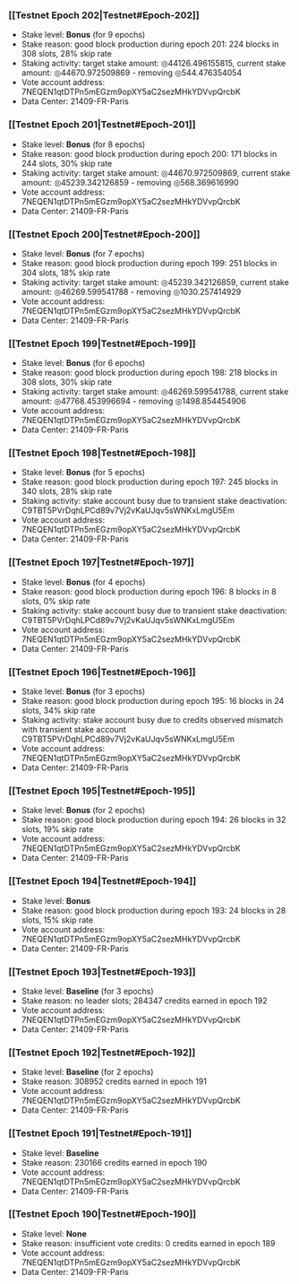 ### [[Testnet Epoch 202|Testnet#Epoch-202]]
* Stake level: **Bonus** (for 9 epochs)
* Stake reason: good block production during epoch 201: 224 blocks in 308 slots, 28% skip rate
* Staking activity: target stake amount: ◎44126.496155815, current stake amount: ◎44670.972509869 - removing ◎544.476354054
* Vote account address: 7NEQEN1qtDTPn5mEGzm9opXY5aC2sezMHkYDVvpQrcbK
* Data Center: 21409-FR-Paris
### [[Testnet Epoch 201|Testnet#Epoch-201]]
* Stake level: **Bonus** (for 8 epochs)
* Stake reason: good block production during epoch 200: 171 blocks in 244 slots, 30% skip rate
* Staking activity: target stake amount: ◎44670.972509869, current stake amount: ◎45239.342126859 - removing ◎568.369616990
* Vote account address: 7NEQEN1qtDTPn5mEGzm9opXY5aC2sezMHkYDVvpQrcbK
* Data Center: 21409-FR-Paris
### [[Testnet Epoch 200|Testnet#Epoch-200]]
* Stake level: **Bonus** (for 7 epochs)
* Stake reason: good block production during epoch 199: 251 blocks in 304 slots, 18% skip rate
* Staking activity: target stake amount: ◎45239.342126859, current stake amount: ◎46269.599541788 - removing ◎1030.257414929
* Vote account address: 7NEQEN1qtDTPn5mEGzm9opXY5aC2sezMHkYDVvpQrcbK
* Data Center: 21409-FR-Paris
### [[Testnet Epoch 199|Testnet#Epoch-199]]
* Stake level: **Bonus** (for 6 epochs)
* Stake reason: good block production during epoch 198: 218 blocks in 308 slots, 30% skip rate
* Staking activity: target stake amount: ◎46269.599541788, current stake amount: ◎47768.453996694 - removing ◎1498.854454906
* Vote account address: 7NEQEN1qtDTPn5mEGzm9opXY5aC2sezMHkYDVvpQrcbK
* Data Center: 21409-FR-Paris
### [[Testnet Epoch 198|Testnet#Epoch-198]]
* Stake level: **Bonus** (for 5 epochs)
* Stake reason: good block production during epoch 197: 245 blocks in 340 slots, 28% skip rate
* Staking activity: stake account busy due to transient stake deactivation: C9TBT5PVrDqhLPCd89v7Vj2vKaUJqv5sWNKxLmgU5Em
* Vote account address: 7NEQEN1qtDTPn5mEGzm9opXY5aC2sezMHkYDVvpQrcbK
* Data Center: 21409-FR-Paris
### [[Testnet Epoch 197|Testnet#Epoch-197]]
* Stake level: **Bonus** (for 4 epochs)
* Stake reason: good block production during epoch 196: 8 blocks in 8 slots, 0% skip rate
* Staking activity: stake account busy due to transient stake deactivation: C9TBT5PVrDqhLPCd89v7Vj2vKaUJqv5sWNKxLmgU5Em
* Vote account address: 7NEQEN1qtDTPn5mEGzm9opXY5aC2sezMHkYDVvpQrcbK
* Data Center: 21409-FR-Paris
### [[Testnet Epoch 196|Testnet#Epoch-196]]
* Stake level: **Bonus** (for 3 epochs)
* Stake reason: good block production during epoch 195: 16 blocks in 24 slots, 34% skip rate
* Staking activity: stake account busy due to credits observed mismatch with transient stake account C9TBT5PVrDqhLPCd89v7Vj2vKaUJqv5sWNKxLmgU5Em
* Vote account address: 7NEQEN1qtDTPn5mEGzm9opXY5aC2sezMHkYDVvpQrcbK
* Data Center: 21409-FR-Paris
### [[Testnet Epoch 195|Testnet#Epoch-195]]
* Stake level: **Bonus** (for 2 epochs)
* Stake reason: good block production during epoch 194: 26 blocks in 32 slots, 19% skip rate
* Vote account address: 7NEQEN1qtDTPn5mEGzm9opXY5aC2sezMHkYDVvpQrcbK
* Data Center: 21409-FR-Paris
### [[Testnet Epoch 194|Testnet#Epoch-194]]
* Stake level: **Bonus**
* Stake reason: good block production during epoch 193: 24 blocks in 28 slots, 15% skip rate
* Vote account address: 7NEQEN1qtDTPn5mEGzm9opXY5aC2sezMHkYDVvpQrcbK
* Data Center: 21409-FR-Paris
### [[Testnet Epoch 193|Testnet#Epoch-193]]
* Stake level: **Baseline** (for 3 epochs)
* Stake reason: no leader slots; 284347 credits earned in epoch 192
* Vote account address: 7NEQEN1qtDTPn5mEGzm9opXY5aC2sezMHkYDVvpQrcbK
* Data Center: 21409-FR-Paris
### [[Testnet Epoch 192|Testnet#Epoch-192]]
* Stake level: **Baseline** (for 2 epochs)
* Stake reason: 308952 credits earned in epoch 191
* Vote account address: 7NEQEN1qtDTPn5mEGzm9opXY5aC2sezMHkYDVvpQrcbK
* Data Center: 21409-FR-Paris
### [[Testnet Epoch 191|Testnet#Epoch-191]]
* Stake level: **Baseline**
* Stake reason: 230166 credits earned in epoch 190
* Vote account address: 7NEQEN1qtDTPn5mEGzm9opXY5aC2sezMHkYDVvpQrcbK
* Data Center: 21409-FR-Paris
### [[Testnet Epoch 190|Testnet#Epoch-190]]
* Stake level: **None**
* Stake reason: insufficient vote credits: 0 credits earned in epoch 189
* Vote account address: 7NEQEN1qtDTPn5mEGzm9opXY5aC2sezMHkYDVvpQrcbK
* Data Center: 21409-FR-Paris
